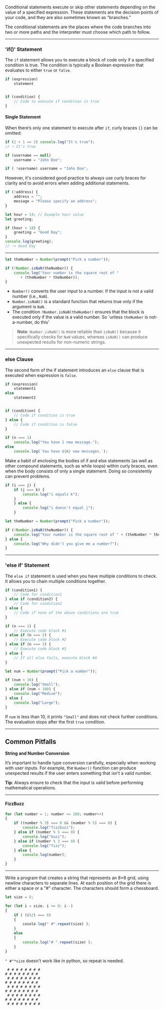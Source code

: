 
Conditional statements execute or skip other statements depending on the value of a
specified expression. These statements are the decision points of your code, and they
are also sometimes known as “branches.”

The conditional statements are the places where the
code branches into two or more paths and the interpreter must choose which path to
follow.

___

### 'if()' Statement

The `if` statement allows you to execute a block of code only if a specified condition is true. The condition is typically a Boolean expression that evaluates to either `true` or `false`.
```js
if (expression)
	statement


if (condition) {
    // Code to execute if condition is true
}
```

#### Single Statement
When there’s only one statement to execute after `if`, curly braces `{}` can be omitted:
```js
if (1 + 1 == 2) console.log("It's true");
// → It's true

if (username == null)
	username = "John Doe";

if ( !username) username = "John Doe";
```

However, it's considered good practice to always use curly braces for clarity and to avoid errors when adding additional statements.

```js
if (!address) {
	address = "";
	message = "Please specify an address";
}
```

```js
let hour = 14; // Example hour value
let greeting;

if (hour < 18) {
    greeting = "Good Day";
}
console.log(greeting); 
// -> Good Day
```

___

```js
let theNumber = Number(prompt("Pick a number"));

if (!Number.isNaN(theNumber)) {
    console.log("Your number is the square root of " 
       + (theNumber * theNumber));
}
```
- `Number()` converts the user input to a number. If the input is not a valid number (i.e., `NaN`).
- `Number.isNaN()` is a standard function that returns true only if the argument is `NaN`. 
- The condition `!Number.isNaN(theNumber)` ensures that the block is executed only if the value is a valid number. So 'unless `theNumber` is not-a-number, do this'

> **Note**: `Number.isNaN()` is more reliable than `isNaN()` because it specifically checks for `NaN` values, whereas `isNaN()` can produce unexpected results for non-numeric strings.


---

### else Clause

The second form of the if statement introduces an `else` clause that is executed when expression is `false`.

```js
if (expression)
	statement1
else
	statement2


if (condition) {
    // Code if condition is true
} else {
    // Code if condition is false
}
```

```js
if (n === 1)
	console.log("You have 1 new message.");
else
	console.log(`You have ${n} new messages.`);
```

Make a habit of enclosing the bodies of if and else statements
(as well as other compound statements, such as while loops) within curly braces, even when the body consists of only a single statement. Doing so consistently can prevent problems.
```js
if (i === j) {
	if (j === k) {
		console.log("i equals k");
	}
	} else {
		console.log("i doesn't equal j");
	}
```

```js
let theNumber = Number(prompt("Pick a number"));

if (!Number.isNaN(theNumber)) {
    console.log("Your number is the square root of " + (theNumber * theNumber));
} else {
    console.log("Why didn't you give me a number?");
}
```

---

### 'else if' Statement

The `else if` statement is used when you have multiple conditions to check. It allows you to chain multiple conditions together.

```js
if (condition1) {
    // Code for condition1
} else if (condition2) {
    // Code for condition2
} else {
    // Code if none of the above conditions are true
}
```

```js
if (n === 1) {
	// Execute code block #1
} else if (n === 2) {
	// Execute code block #2
} else if (n === 3) {
	// Execute code block #3
} else {
	// If all else fails, execute block #4
}
```

```js
let num = Number(prompt("Pick a number"));

if (num < 10) {
    console.log("Small");
} else if (num < 100) {
    console.log("Medium");
} else {
    console.log("Large");
}
```
If `num` is less than 10, it prints `"Small"` and does not check further conditions. The evaluation stops after the first `true` condition.


---

## **Common Pitfalls**

**String and Number Conversion**

It’s important to handle type conversion carefully, especially when working with user inputs. 
For example, the `Number()` function can produce unexpected results if the user enters something that isn’t a valid number.


**Tip**: Always ensure to check that the input is valid before performing mathematical operations.

---

#### **FizzBuzz**

```js
for (let number = 1; number <= 100; number++) 
{
    if ((number % 3) === 0 && (number % 5) === 0) {
        console.log("fizzbuzz");
    } else if (number % 5 === 0) {
        console.log("buzz");
    } else if (number % 3 === 0) {
        console.log("fizz");
    } else {
        console.log(number);
    }
}
```


---

Write a program that creates a string that represents an 8×8 grid, using newline
characters to separate lines. At each position of the grid there is either a space
or a "#" character. The characters should form a chessboard.


```js
let size = 8;

for (let i = size; i >= 0; i--)
{
	if ( (i%2) === 0)
	{
		cosole.log(" #".repeat(size) );
	}
	else
	{
		console.log("# ".repeat(size) );
	}
}
```

`" #"*size` doesn't work like in python, so repeat is needed.

```
 # # # # # # # #
# # # # # # # # 
 # # # # # # # #
# # # # # # # # 
 # # # # # # # #
# # # # # # # # 
 # # # # # # # #
# # # # # # # # 
 # # # # # # # #
```
